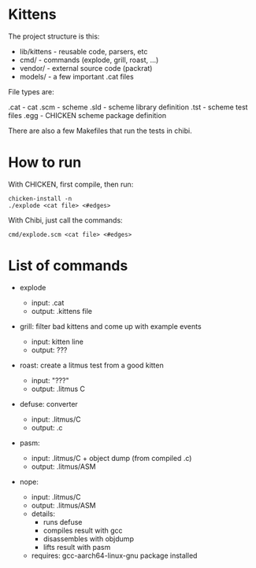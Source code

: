 # Kittens

The project structure is this:

- lib/kittens - reusable code, parsers, etc
- cmd/        - commands (explode, grill, roast, ...)
- vendor/     - external source code (packrat)
- models/     - a few important .cat files

File types are:

.cat - cat
.scm - scheme
.sld - scheme library definition
.tst - scheme test files
.egg - CHICKEN scheme package definition

There are also a few Makefiles that run the tests in chibi.

# How to run

With CHICKEN, first compile, then run:

    chicken-install -n
    ./explode <cat file> <#edges>

With Chibi, just call the commands:

    cmd/explode.scm <cat file> <#edges>

# List of commands

- explode
    - input: .cat
    - output: .kittens file

- grill: filter bad kittens and come up with example events
    - input: kitten line
    - output: ???

- roast: create a litmus test from a good kitten
    - input: "???"
    - output: .litmus C

- defuse: converter
    - input: .litmus/C
    - output: .c

- pasm:
    - input: .litmus/C + object dump (from compiled .c)
    - output: .litmus/ASM

- nope:
    - input: .litmus/C
    - output: .litmus/ASM
    - details:
        - runs defuse
        - compiles result with gcc
        - disassembles with objdump
        - lifts result with pasm
    - requires: gcc-aarch64-linux-gnu package installed


